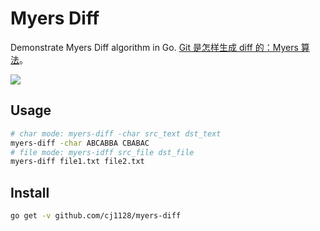 # Myers Diff

Demonstrate Myers Diff algorithm in Go. [Git 是怎样生成 diff 的：Myers 算法](https://cjting.me/misc/how-git-generate-diff/)。

![](http://asset.cjting.cn/FvoGcyZRGTsakveEtUr3XxezxmoU.png)

## Usage

```bash
# char mode: myers-diff -char src_text dst_text
myers-diff -char ABCABBA CBABAC
# file mode: myers-idff src_file dst_file
myers-diff file1.txt file2.txt
```

## Install

```bash
go get -v github.com/cj1128/myers-diff
```

